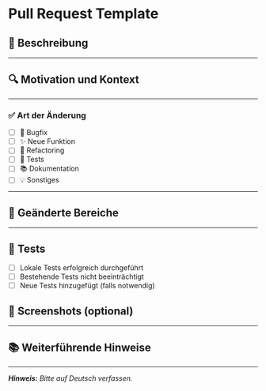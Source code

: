 # Pull Request Template
<!-- Bitte diesen Kommentar entfernen, wenn du mit dem Ausfüllen des Templates beginnst. -->

## 📝 Beschreibung

<!-- Beschreibe kurz und prägnant, was in diesem Pull Request umgesetzt wurde -->

---

## 🔍 Motivation und Kontext

<!-- Warum wurde diese Änderung vorgenommen? Gibt es einen Bezug zu einem Issue oder Feature? -->

---

### ✅ Art der Änderung

<!-- Bitte zutreffendes ankreuzen -->

- [ ] 🐞 Bugfix
- [ ] ✨ Neue Funktion
- [ ] 🔁 Refactoring
- [ ] 🧪 Tests
- [ ] 📚 Dokumentation
- [ ] 💡 Sonstiges

---

## 🔄 Geänderte Bereiche

<!-- Liste betroffene Komponenten, Module oder Dateien auf -->

---

## 🧪 Tests

- [ ] Lokale Tests erfolgreich durchgeführt
- [ ] Bestehende Tests nicht beeinträchtigt
- [ ] Neue Tests hinzugefügt (falls notwendig)

## 📸 Screenshots (optional)

<!-- Screenshots oder GIFs zur Veranschaulichung -->

---

## 📚 Weiterführende Hinweise

<!-- Relevante Links, offene Fragen oder Anmerkungen -->

---

_**Hinweis:** Bitte auf Deutsch verfassen._
